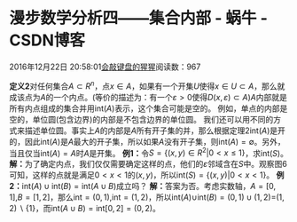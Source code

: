 
# 漫步数学分析四——集合内部 - 蜗牛 - CSDN博客


2016年12月22日 20:58:01[会敲键盘的猩猩](https://me.csdn.net/u010182633)阅读数：967


$\textbf{定义2}$对任何集合$A\subset R^n$，点$x\in A$，如果有一个开集$U$使得$x\in U\subset A$，那么就成该点为$A$的一个内点。(等价的描述为：有一个$\varepsilon>0$使得$D(x,\varepsilon)\subset A$)$A$内部就是所有内点组成的集合并用$\text{int}(A)$表示，这个集合可能是空的。
例如，单点的内部是空的，单位圆(包含边界)的内部是不包含边界的单位圆。
我们还可以用不同的方式来描述单位圆。事实上$A$的内部是$A$所有开子集的并，那么根据定理2$\text{int}(A)$是开的，因此$\text{int}(A)$是$A$最大的开子集，所以如果$A$没有开子集，则$\text{int}(A)=\emptyset$。另外，当且仅当$\text{int}(A)=A$时$A$是开集。
$\textbf{例1：}$令$S=\{(x,y)\in R^2|0<x\leq 1\}$，求$\text{int}(S)$。
$\textbf{解：}$为了确定内点，我们仅仅需要确定这样的点，他们的$\varepsilon$邻域含在$S$中。观察图6可知，这样的点就是满足$0<x<1$的$(x,y)$，所以$\text{int}(S)=\{(x,y)|0<x<1\}$。
$\textbf{例2：}$$\text{int}(A)\cup\text{int}(B)=\text{int}(A\cup B)$成立吗？
$\textbf{解：}$答案为否。考虑实数轴，$A=[0,1]$,$B=[1,2]$，那么$\text{int}=(0,1)$,$\text{int}=(1,2)$，所以$\text{int}(A)$$\cup\text{int}(B)$$=(0,1)\cup(1,2)=$$(1,2)\backslash\{1\}$，而$\text{int}(A\cup B)=\text{int}[0,2]=(0,2)$。

